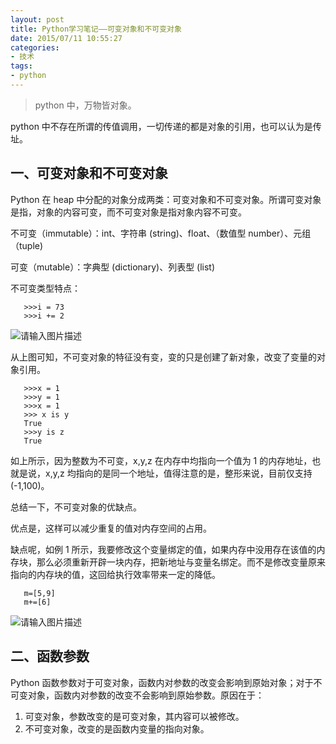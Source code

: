 ```yaml
---
layout: post
title: Python学习笔记——可变对象和不可变对象
date: 2015/07/11 10:55:27
categories:
- 技术
tags:
- python
---
```


> python 中，万物皆对象。

python 中不存在所谓的传值调用，一切传递的都是对象的引用，也可以认为是传址。

## 一、可变对象和不可变对象

Python 在 heap 中分配的对象分成两类：可变对象和不可变对象。所谓可变对象是指，对象的内容可变，而不可变对象是指对象内容不可变。

不可变（immutable）：int、字符串 (string)、float、（数值型 number）、元组（tuple)

可变（mutable）：字典型 (dictionary)、列表型 (list)

不可变类型特点：

```
   >>>i = 73
   >>>i += 2
```

![请输入图片描述][1]

从上图可知，不可变对象的特征没有变，变的只是创建了新对象，改变了变量的对象引用。

```
   >>>x = 1
   >>>y = 1
   >>>x = 1
   >>> x is y
   True
   >>>y is z
   True
```

如上所示，因为整数为不可变，x,y,z 在内存中均指向一个值为 1 的内存地址，也就是说，x,y,z 均指向的是同一个地址，值得注意的是，整形来说，目前仅支持 (-1,100)。

总结一下，不可变对象的优缺点。

优点是，这样可以减少重复的值对内存空间的占用。

缺点呢，如例 1 所示，我要修改这个变量绑定的值，如果内存中没用存在该值的内存块，那么必须重新开辟一块内存，把新地址与变量名绑定。而不是修改变量原来指向的内存块的值，这回给执行效率带来一定的降低。

```
   m=[5,9]
   m+=[6]
```

![请输入图片描述][2]

## 二、函数参数

Python 函数参数对于可变对象，函数内对参数的改变会影响到原始对象；对于不可变对象，函数内对参数的改变不会影响到原始参数。原因在于：

1. 可变对象，参数改变的是可变对象，其内容可以被修改。
2. 不可变对象，改变的是函数内变量的指向对象。

[1]: https://pics.naaln.com/blog/2022-02-14-e24018.png-basicBlog

[2]: https://pics.naaln.com/blog/2022-02-14-1d50ec.png-basicBlog
